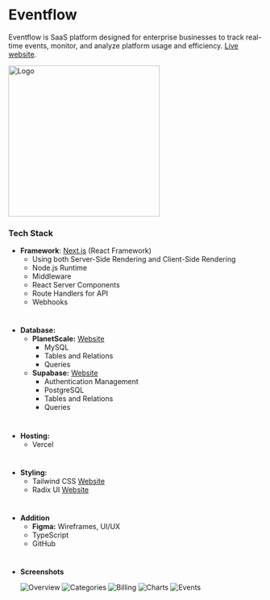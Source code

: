 # Eventflow

Eventflow is SaaS platform designed for enterprise businesses to track real-time events, monitor, and analyze platform usage and efficiency. [Live website](https://eventflow-io.vercel.app/login).

<img width="300" alt="Logo" src="https://github.com/TidharHayute/eventflow/assets/46723284/51c6be73-e86f-4c53-94dc-c2ce3761ac82">

### Tech Stack

- <b>Framework</b>: [Next.js](https://nextjs.org/) (React Framework)
  - Using both Server-Side Rendering and Client-Side Rendering
  - Node.js Runtime
  - Middleware
  - React Server Components
  - Route Handlers for API
  - Webhooks

#

- <b>Database:</b>
  - <b>PlanetScale:</b> [Website](https://planetscale.com/)
    - MySQL
    - Tables and Relations
    - Queries
  - <b>Supabase:</b> [Website](https://supabase.com/)
    - Authentication Management
    - PostgreSQL
    - Tables and Relations
    - Queries

#

- <b>Hosting:</b>
  - Vercel

#

- <b>Styling:</b>
  - Tailwind CSS [Website](https://tailwindcss.com/)
  - Radix UI [Website](https://www.radix-ui.com/)

#

- <b>Addition</b>
  - <b>Figma:</b> Wireframes, UI/UX
  - TypeScript
  - GitHub

#

- <b>Screenshots</b>

  ![Overview](https://github.com/TidharHayute/eventflow/assets/46723284/b563c1f7-1157-43c4-8473-f331f9a27387)
  ![Categories](https://github.com/TidharHayute/eventflow/assets/46723284/b3e24f67-a913-4667-921a-3c7a6d23fb53)
  ![Billing](https://github.com/TidharHayute/eventflow/assets/46723284/b0a27c3f-50e4-4aff-b0c2-84253fd38fd8)
  ![Charts](https://github.com/TidharHayute/eventflow/assets/46723284/54cea6b7-deaf-446f-84da-482368fde096)
  ![Events](https://github.com/TidharHayute/eventflow/assets/46723284/f6045bf2-cbc5-4933-877c-7000fd2a98a0)
